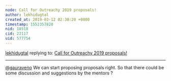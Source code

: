 ```yaml
---
node: Call for Outreachy 2019 proposals!
author: lekhidugtal
created_at: 2019-03-12 02:30:20 +0000
timestamp: 1552357820
nid: 18518
cid: 22117
uid: 577754
---
```




[lekhidugtal](../profile/lekhidugtal) replying to: [Call for Outreachy 2019 proposals!](../notes/gauravano/03-12-2019/call-for-outreachy-2019-proposals)

----
 [@gauraveno](/profile/gauraveno) We can start proposing proposals right. So that there could be some discussion and suggestions by the mentors ?